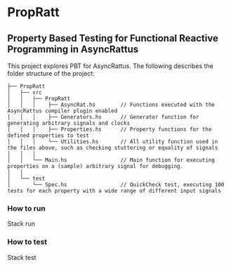 # PropRatt
## Property Based Testing for Functional Reactive Programming in AsyncRattus
This project explores PBT for AsyncRattus.
The following describes the folder structure of the project:

```
├── PropRatt
│   ├── src
│   │   ├── PropRatt
│   │   │    ├── AsyncRat.hs        // Functions executed with the AsyncRattus compiler plugin enabled
│   │   │    ├── Generators.hs      // Generator function for generating arbitrary signals and clocks
│   │   │    ├── Properties.hs      // Property functions for the defined properties to test
│   │   │    └── Utilities.hs       // All utility function used in the files above, such as checking stuttering or equality of signals
│   │   │
│   │   └── Main.hs                 // Main function for executing properties on a (sample) arbitrary signal for debugging.
│   │
│   └── test
│       └── Spec.hs                 // QuickCheck test, executing 100 tests for each property with a wide range of different input signals

```


### How to run
Stack run

### How to test
Stack test